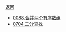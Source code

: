 [返回](doc/leedcode题解/README.md)


- [0088.合并两个有序数组](doc/leedcode题解/数组/easy/0088.合并两个有序数组.md#0088.合并两个有序数组)
- [0704.二分查找](doc/leedcode题解/数组/easy/0704.二分查找.md#0704二分查找)

